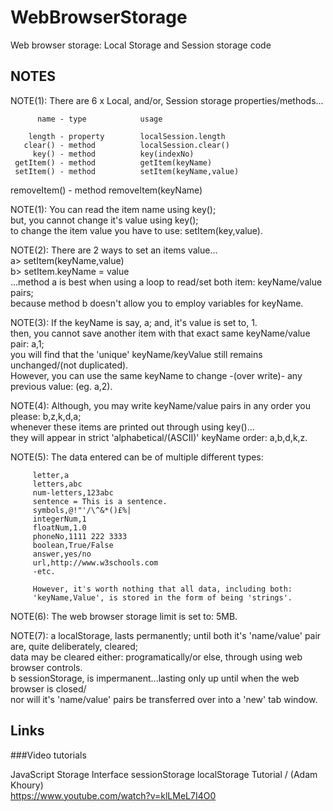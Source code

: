 # WebBrowserStorage
Web browser storage: Local Storage and Session storage code

## NOTES

NOTE(1): There are 6 x Local, and/or, Session storage properties/methods...  

          name - type            usage  
                                
        length - property        localSession.length  
       clear() - method          localSession.clear()  
         key() - method          key(indexNo)  
     getItem() - method          getItem(keyName)  
     setItem() - method          setItem(keyName,value)  
  removeItem() - method          removeItem(keyName)  

NOTE(1): You can read the item name using key();   
         but, you cannot change it's value using key();   
         to change the item value you have to use: setItem(key,value).  

NOTE(2): There are 2 ways to set an items value...  
         a> setItem(keyName,value)  
         b> setItem.keyName = value  
         ...method a is best when using a loop to read/set both item: keyName/value pairs;   
         because method b doesn't allow you to employ variables for keyName.  

NOTE(3): If the keyName is say, a; and, it's value is set to, 1.  
         then, you cannot save another item with that exact same keyName/value pair: a,1;  
         you will find that the 'unique' keyName/keyValue still remains unchanged/(not duplicated).  
         However, you can use the same keyName to change -(over write)- any previous value: (eg. a,2).   

NOTE(4): Although, you may write keyName/value pairs in any order you please: b,z,k,d,a;   
         whenever these items are printed out through using key()...  
         they will appear in strict 'alphabetical/(ASCII)' keyName order: a,b,d,k,z.    

NOTE(5): The data entered can be of multiple different types:   

         letter,a  
         letters,abc  
         num-letters,123abc  
         sentence = This is a sentence.  
         symbols,@!"'/\^&*()£%|  
         integerNum,1  
         floatNum,1.0  
         phoneNo,1111 222 3333  
         boolean,True/False  
         answer,yes/no  
         url,http://www.w3schools.com  
         -etc.     

         However, it's worth nothing that all data, including both:   
         'keyName,Value', is stored in the form of being 'strings'.  

NOTE(6): The web browser storage limit is set to: 5MB.  

NOTE(7): 
a localStorage, lasts permanently; until both it's 'name/value' pair are, quite deliberately, cleared;  
            data may be cleared either: programatically/or else, through using web browser controls.  
b sessionStorage, is impermanent...lasting only up until when the web browser is closed/  
            nor will it's 'name/value' pairs be transferred over into a 'new' tab window.  

## Links

###Video tutorials

JavaScript Storage Interface sessionStorage localStorage Tutorial  / (Adam Khoury)  
https://www.youtube.com/watch?v=klLMeL7I4O0  

